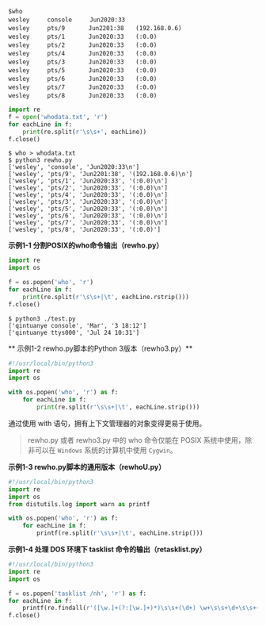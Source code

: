 ```shell
$who
wesley　　　console　　　Jun2020:33
wesley　　　pts/9　　　　Jun2201:38　　(192.168.0.6)
wesley　　　pts/1　　　　Jun2020:33　　(:0.0)
wesley　　　pts/2　　　　Jun2020:33　　(:0.0)
wesley　　　pts/4　　　　Jun2020:33　　(:0.0)
wesley　　　pts/3　　　　Jun2020:33　　(:0.0)
wesley　　　pts/5　　　　Jun2020:33　　(:0.0)
wesley　　　pts/6　　　　Jun2020:33　　(:0.0)
wesley　　　pts/7　　　　Jun2020:33　　(:0.0)
wesley　　　pts/8　　　　Jun2020:33　　(:0.0)
```

```python
import re
f = open('whodata.txt', 'r')
for eachLine in f:
    print(re.split(r'\s\s+', eachLine))
f.close()
```

```shell
$ who > whodata.txt
$ python3 rewho.py
['wesley', 'console', 'Jun2020:33\n']
['wesley', 'pts/9', 'Jun2201:38', '(192.168.0.6)\n']
['wesley', 'pts/1', 'Jun2020:33', '(:0.0)\n']
['wesley', 'pts/2', 'Jun2020:33', '(:0.0)\n']
['wesley', 'pts/4', 'Jun2020:33', '(:0.0)\n']
['wesley', 'pts/3', 'Jun2020:33', '(:0.0)\n']
['wesley', 'pts/5', 'Jun2020:33', '(:0.0)\n']
['wesley', 'pts/6', 'Jun2020:33', '(:0.0)\n']
['wesley', 'pts/7', 'Jun2020:33', '(:0.0)\n']
['wesley', 'pts/8', 'Jun2020:33', '(:0.0)']
```

**示例1-1 分割POSIX的who命令输出（rewho.py）**

```python
import re
import os

f = os.popen('who', 'r')
for eachLine in f:
    print(re.split(r'\s\s+|\t', eachLine.rstrip()))
f.close()
```

```shell
$ python3 ./test.py
['qintuanye console', 'Mar', '3 18:12']
['qintuanye ttys000', 'Jul 24 10:31']
```

** 示例1-2 rewho.py脚本的Python 3版本（rewho3.py）**

```python
#!/usr/local/bin/python3
import re
import os

with os.popen('who', 'r') as f:
    for eachLine in f:
        print(re.split(r'\s\s+|\t', eachLine.strip()))
```

通过使用 with 语句，拥有上下文管理器的对象变得更易于使用。

> rewho.py 或者 rewho3.py 中的 who 命令仅能在 POSIX 系统中使用，除非可以在 `Windows` 系统的计算机中使用 `Cygwin`。

**示例1-3 rewho.py脚本的通用版本（rewhoU.py）**

```python
#!/usr/local/bin/python3
import re
import os
from distutils.log import warn as printf

with os.popen('who', 'r') as f:
    for eachLine in f:
        printf(re.split(r'\s\s+|\t', eachLine.strip()))
```

**示例1-4 处理 DOS 环境下 tasklist 命令的输出（retasklist.py）**

```python
#!/usr/local/bin/python3
import re
import os

f = os.popen('tasklist /nh', 'r') as f:
for eachLine in f:
    printf(re.findall(r'([\w.]+(?:[\w.]+)*)\s\s+(\d+) \w+\s\s+\d+\s\s+([\d,]+ K)', eachLine.rstrip()))
f.close()
```

